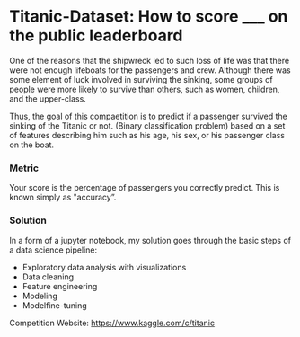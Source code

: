 # Titanic-Dataset: How to score ___ on the public leaderboard 

One of the reasons that the shipwreck led to such loss of life was that there were not enough lifeboats for the passengers and crew. Although there was some element of luck involved in surviving the sinking, some groups of people were more likely to survive than others, such as women, children, and the upper-class.

Thus, the goal of this compaetition is to predict if a passenger survived the sinking of the Titanic or not. (Binary classification problem) based on a set of features describing him such as his age, his sex, or his passenger class on the boat.

### Metric
Your score is the percentage of passengers you correctly predict. This is known simply as "accuracy”.

### Solution
In a form of a jupyter notebook, my solution goes through the basic steps of a data science pipeline:

* Exploratory data analysis with visualizations
* Data cleaning
* Feature engineering
* Modeling
* Modelfine-tuning

Competition Website: https://www.kaggle.com/c/titanic
